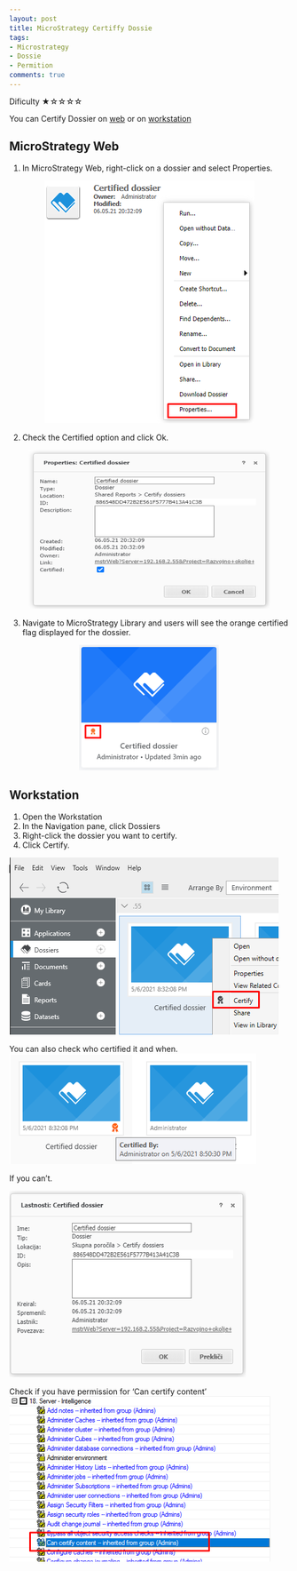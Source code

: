 ```yaml
---
layout: post
title: MicroStrategy Certiffy Dossie
tags:
- Microstrategy
- Dossie
- Permition
comments: true
---
```

Dificulty ★☆☆☆☆

You can Certify Dossier on [web](https://community.microstrategy.com/s/article/KB440273-How-to-certify-a-dossier-in-MicroStrategy-Web-10-9-and-newer?language=en_US) or on [workstation](https://www2.microstrategy.com/producthelp/Current/Workstation/WebHelp/Lang_1033/Content/Certifying_objects.htm)

## MicroStrategy Web
1. In MicroStrategy Web, right-click on a dossier and select Properties.
 <p align="center">
  <img width="379" height="437" src="https://raw.githubusercontent.com/kl82slo/kl82slo.github.io/main/_posts/20210505_0001/Certified_dossier_properties.png">
</p>

2. Check the Certified option and click Ok.
 <p align="center">
  <img width="435" height="286" src="https://raw.githubusercontent.com/kl82slo/kl82slo.github.io/main/_posts/20210505_0001/Certified.png">
</p>

3. Navigate to MicroStrategy Library and users will see the orange certified flag displayed for the dossier.
 <p align="center">
  <img width="252" height="226" src="https://raw.githubusercontent.com/kl82slo/kl82slo.github.io/main/_posts/20210505_0001/Certified_end.png">
</p>
 
## Workstation
1. Open the Workstation
2. In the Navigation pane, click Dossiers
3. Right-click the dossier you want to certify.
4. Click Certify.

![Workstation](https://raw.githubusercontent.com/kl82slo/kl82slo.github.io/main/_posts/20210505_0001/Workstation.png)

You can also check who certified it and when.
![Verify](https://raw.githubusercontent.com/kl82slo/kl82slo.github.io/main/_posts/20210505_0001/Certified_By.png)

If you can’t. 

![Verify](https://raw.githubusercontent.com/kl82slo/kl82slo.github.io/main/_posts/20210505_0001/NoPermition.png)

Check if you have permission for ‘Can certify content’
![Permition](https://raw.githubusercontent.com/kl82slo/kl82slo.github.io/main/_posts/20210505_0001/permition_certify.png)
